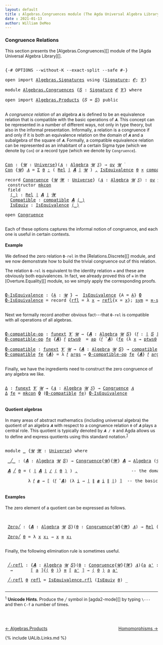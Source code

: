 ```yaml
---
layout: default
title : Algebras.Congruences module (The Agda Universal Algebra Library)
date : 2021-01-13
author: William DeMeo
---
```


### <a id="congruence-relations">Congruence Relations</a>
This section presents the [Algebras.Congruences][] module of the [Agda Universal Algebra Library][].

<pre class="Agda">

<a id="313" class="Symbol">{-#</a> <a id="317" class="Keyword">OPTIONS</a> <a id="325" class="Pragma">--without-K</a> <a id="337" class="Pragma">--exact-split</a> <a id="351" class="Pragma">--safe</a> <a id="358" class="Symbol">#-}</a>

<a id="363" class="Keyword">open</a> <a id="368" class="Keyword">import</a> <a id="375" href="Algebras.Signatures.html" class="Module">Algebras.Signatures</a> <a id="395" class="Keyword">using</a> <a id="401" class="Symbol">(</a><a id="402" href="Algebras.Signatures.html#1239" class="Function">Signature</a><a id="411" class="Symbol">;</a> <a id="413" href="Overture.Preliminaries.html#6863" class="Generalizable">𝓞</a><a id="414" class="Symbol">;</a> <a id="416" href="Universes.html#262" class="Generalizable">𝓥</a><a id="417" class="Symbol">)</a>

<a id="420" class="Keyword">module</a> <a id="427" href="Algebras.Congruences.html" class="Module">Algebras.Congruences</a> <a id="448" class="Symbol">{</a><a id="449" href="Algebras.Congruences.html#449" class="Bound">𝑆</a> <a id="451" class="Symbol">:</a> <a id="453" href="Algebras.Signatures.html#1239" class="Function">Signature</a> <a id="463" href="Overture.Preliminaries.html#6863" class="Generalizable">𝓞</a> <a id="465" href="Universes.html#262" class="Generalizable">𝓥</a><a id="466" class="Symbol">}</a> <a id="468" class="Keyword">where</a>

<a id="475" class="Keyword">open</a> <a id="480" class="Keyword">import</a> <a id="487" href="Algebras.Products.html" class="Module">Algebras.Products</a> <a id="505" class="Symbol">{</a><a id="506" class="Argument">𝑆</a> <a id="508" class="Symbol">=</a> <a id="510" href="Algebras.Congruences.html#449" class="Bound">𝑆</a><a id="511" class="Symbol">}</a> <a id="513" class="Keyword">public</a>

</pre>

A *congruence relation* of an algebra `𝑨` is defined to be an equivalence relation that is compatible with the basic operations of `𝑨`.  This concept can be represented in a number of different ways, not only in type theory, but also in the informal presentation.  Informally, a relation is a congruence if and only if it is both an equivalence relation on the domain of `𝑨` and a subalgebra of the square of `𝑨`.  Formally, a compatible equivalence relation can be represented as an inhabitant of a certain Sigma type (which we denote by `Con`) or a record type (which we denote by `Congruence`).

<pre class="Agda">

<a id="Con"></a><a id="1146" href="Algebras.Congruences.html#1146" class="Function">Con</a> <a id="1150" class="Symbol">:</a> <a id="1152" class="Symbol">{</a><a id="1153" href="Algebras.Congruences.html#1153" class="Bound">𝓤</a> <a id="1155" class="Symbol">:</a> <a id="1157" href="Agda.Primitive.html#423" class="Function">Universe</a><a id="1165" class="Symbol">}(</a><a id="1167" href="Algebras.Congruences.html#1167" class="Bound">𝑨</a> <a id="1169" class="Symbol">:</a> <a id="1171" href="Algebras.Algebras.html#674" class="Function">Algebra</a> <a id="1179" href="Algebras.Congruences.html#1153" class="Bound">𝓤</a> <a id="1181" href="Algebras.Congruences.html#449" class="Bound">𝑆</a><a id="1182" class="Symbol">)</a> <a id="1184" class="Symbol">→</a> <a id="1186" href="Algebras.Products.html#2276" class="Function">ov</a> <a id="1189" href="Algebras.Congruences.html#1153" class="Bound">𝓤</a> <a id="1191" href="Universes.html#403" class="Function Operator">̇</a>
<a id="1193" href="Algebras.Congruences.html#1146" class="Function">Con</a> <a id="1197" class="Symbol">{</a><a id="1198" href="Algebras.Congruences.html#1198" class="Bound">𝓤</a><a id="1199" class="Symbol">}</a> <a id="1201" href="Algebras.Congruences.html#1201" class="Bound">𝑨</a> <a id="1203" class="Symbol">=</a> <a id="1205" href="MGS-MLTT.html#3074" class="Function">Σ</a> <a id="1207" href="Algebras.Congruences.html#1207" class="Bound">θ</a> <a id="1209" href="MGS-MLTT.html#3074" class="Function">꞉</a> <a id="1211" class="Symbol">(</a> <a id="1213" href="Relations.Discrete.html#7168" class="Function">Rel</a> <a id="1217" href="Overture.Preliminaries.html#12413" class="Function Operator">∣</a> <a id="1219" href="Algebras.Congruences.html#1201" class="Bound">𝑨</a> <a id="1221" href="Overture.Preliminaries.html#12413" class="Function Operator">∣</a> <a id="1223" href="Algebras.Congruences.html#1198" class="Bound">𝓤</a> <a id="1225" class="Symbol">)</a> <a id="1227" href="MGS-MLTT.html#3074" class="Function">,</a> <a id="1229" href="Relations.Quotients.html#2499" class="Record">IsEquivalence</a> <a id="1243" href="Algebras.Congruences.html#1207" class="Bound">θ</a> <a id="1245" href="MGS-MLTT.html#3515" class="Function Operator">×</a> <a id="1247" href="Algebras.Algebras.html#6649" class="Function">compatible</a> <a id="1258" href="Algebras.Congruences.html#1201" class="Bound">𝑨</a> <a id="1260" href="Algebras.Congruences.html#1207" class="Bound">θ</a>

<a id="1263" class="Keyword">record</a> <a id="Congruence"></a><a id="1270" href="Algebras.Congruences.html#1270" class="Record">Congruence</a> <a id="1281" class="Symbol">{</a><a id="1282" href="Algebras.Congruences.html#1282" class="Bound">𝓤</a> <a id="1284" href="Algebras.Congruences.html#1284" class="Bound">𝓦</a> <a id="1286" class="Symbol">:</a> <a id="1288" href="Agda.Primitive.html#423" class="Function">Universe</a><a id="1296" class="Symbol">}</a> <a id="1298" class="Symbol">(</a><a id="1299" href="Algebras.Congruences.html#1299" class="Bound">𝑨</a> <a id="1301" class="Symbol">:</a> <a id="1303" href="Algebras.Algebras.html#674" class="Function">Algebra</a> <a id="1311" href="Algebras.Congruences.html#1282" class="Bound">𝓤</a> <a id="1313" href="Algebras.Congruences.html#449" class="Bound">𝑆</a><a id="1314" class="Symbol">)</a> <a id="1316" class="Symbol">:</a> <a id="1318" href="Algebras.Products.html#2276" class="Function">ov</a> <a id="1321" href="Algebras.Congruences.html#1284" class="Bound">𝓦</a> <a id="1323" href="Agda.Primitive.html#636" class="Function Operator">⊔</a> <a id="1325" href="Algebras.Congruences.html#1282" class="Bound">𝓤</a> <a id="1327" href="Universes.html#403" class="Function Operator">̇</a>  <a id="1330" class="Keyword">where</a>
 <a id="1337" class="Keyword">constructor</a> <a id="mkcon"></a><a id="1349" href="Algebras.Congruences.html#1349" class="InductiveConstructor">mkcon</a>
 <a id="1356" class="Keyword">field</a>
  <a id="Congruence.⟨_⟩"></a><a id="1364" href="Algebras.Congruences.html#1364" class="Field Operator">⟨_⟩</a> <a id="1368" class="Symbol">:</a> <a id="1370" href="Relations.Discrete.html#7168" class="Function">Rel</a> <a id="1374" href="Overture.Preliminaries.html#12413" class="Function Operator">∣</a> <a id="1376" href="Algebras.Congruences.html#1299" class="Bound">𝑨</a> <a id="1378" href="Overture.Preliminaries.html#12413" class="Function Operator">∣</a> <a id="1380" href="Algebras.Congruences.html#1284" class="Bound">𝓦</a>
  <a id="Congruence.Compatible"></a><a id="1384" href="Algebras.Congruences.html#1384" class="Field">Compatible</a> <a id="1395" class="Symbol">:</a> <a id="1397" href="Algebras.Algebras.html#6649" class="Function">compatible</a> <a id="1408" href="Algebras.Congruences.html#1299" class="Bound">𝑨</a> <a id="1410" href="Algebras.Congruences.html#1364" class="Field Operator">⟨_⟩</a>
  <a id="Congruence.IsEquiv"></a><a id="1416" href="Algebras.Congruences.html#1416" class="Field">IsEquiv</a> <a id="1424" class="Symbol">:</a> <a id="1426" href="Relations.Quotients.html#2499" class="Record">IsEquivalence</a> <a id="1440" href="Algebras.Congruences.html#1364" class="Field Operator">⟨_⟩</a>

<a id="1445" class="Keyword">open</a> <a id="1450" href="Algebras.Congruences.html#1270" class="Module">Congruence</a>

</pre>

Each of these options captures the informal notion of congruence, and each one is useful in certain contexts.



#### <a id="example">Example</a>
We defined the zero relation `𝟎-rel` in the [Relations.Discrete][] module, and we now demonstrate how to build the trivial congruence out of this relation.

The relation `𝟎-rel` is equivalent to the identity relation `≡` and these are obviously both equivalences. In fact, we already proved this of `≡` in the [Overture.Equality][] module, so we simply apply the corresponding proofs.

<pre class="Agda">

<a id="𝟎-IsEquivalence"></a><a id="2020" href="Algebras.Congruences.html#2020" class="Function">𝟎-IsEquivalence</a> <a id="2036" class="Symbol">:</a> <a id="2038" class="Symbol">{</a><a id="2039" href="Algebras.Congruences.html#2039" class="Bound">A</a> <a id="2041" class="Symbol">:</a> <a id="2043" href="Universes.html#260" class="Generalizable">𝓤</a> <a id="2045" href="Universes.html#403" class="Function Operator">̇</a><a id="2046" class="Symbol">}</a> <a id="2048" class="Symbol">→</a>  <a id="2051" href="Relations.Quotients.html#2499" class="Record">IsEquivalence</a> <a id="2065" class="Symbol">{</a><a id="2066" class="Argument">A</a> <a id="2068" class="Symbol">=</a> <a id="2070" href="Algebras.Congruences.html#2039" class="Bound">A</a><a id="2071" class="Symbol">}</a> <a id="2073" href="Relations.Discrete.html#8259" class="Function">𝟎</a>
<a id="2075" href="Algebras.Congruences.html#2020" class="Function">𝟎-IsEquivalence</a> <a id="2091" class="Symbol">=</a> <a id="2093" class="Keyword">record</a> <a id="2100" class="Symbol">{</a><a id="2101" href="Relations.Quotients.html#2556" class="Field">rfl</a> <a id="2105" class="Symbol">=</a> <a id="2107" class="Symbol">λ</a> <a id="2109" href="Algebras.Congruences.html#2109" class="Bound">x</a> <a id="2111" class="Symbol">→</a> <a id="2113" href="Identity-Type.html#162" class="InductiveConstructor">refl</a><a id="2117" class="Symbol">{</a><a id="2118" class="Argument">x</a> <a id="2120" class="Symbol">=</a> <a id="2122" href="Algebras.Congruences.html#2109" class="Bound">x</a><a id="2123" class="Symbol">};</a> <a id="2126" href="Relations.Quotients.html#2581" class="Field">sym</a> <a id="2130" class="Symbol">=</a> <a id="2132" href="Overture.Equality.html#3084" class="Function">≡-symmetric</a><a id="2143" class="Symbol">;</a> <a id="2145" href="Relations.Quotients.html#2606" class="Field">trans</a> <a id="2151" class="Symbol">=</a> <a id="2153" href="Overture.Equality.html#3210" class="Function">≡-transitive</a><a id="2165" class="Symbol">}</a>

</pre>

Next we formally record another obvious fact---that `𝟎-rel` is compatible with all operations of all algebras.

<pre class="Agda">

<a id="𝟎-compatible-op"></a><a id="2306" href="Algebras.Congruences.html#2306" class="Function">𝟎-compatible-op</a> <a id="2322" class="Symbol">:</a> <a id="2324" href="MGS-FunExt-from-Univalence.html#393" class="Function">funext</a> <a id="2331" href="Algebras.Congruences.html#465" class="Bound">𝓥</a> <a id="2333" href="Universes.html#260" class="Generalizable">𝓤</a> <a id="2335" class="Symbol">→</a> <a id="2337" class="Symbol">{</a><a id="2338" href="Algebras.Congruences.html#2338" class="Bound">𝑨</a> <a id="2340" class="Symbol">:</a> <a id="2342" href="Algebras.Algebras.html#674" class="Function">Algebra</a> <a id="2350" href="Universes.html#260" class="Generalizable">𝓤</a> <a id="2352" href="Algebras.Congruences.html#449" class="Bound">𝑆</a><a id="2353" class="Symbol">}</a> <a id="2355" class="Symbol">(</a><a id="2356" href="Algebras.Congruences.html#2356" class="Bound">𝑓</a> <a id="2358" class="Symbol">:</a> <a id="2360" href="Overture.Preliminaries.html#12413" class="Function Operator">∣</a> <a id="2362" href="Algebras.Congruences.html#449" class="Bound">𝑆</a> <a id="2364" href="Overture.Preliminaries.html#12413" class="Function Operator">∣</a><a id="2365" class="Symbol">)</a> <a id="2367" class="Symbol">→</a> <a id="2369" href="Relations.Discrete.html#10239" class="Function">compatible-fun</a> <a id="2384" class="Symbol">(</a><a id="2385" href="Algebras.Congruences.html#2356" class="Bound">𝑓</a> <a id="2387" href="Algebras.Algebras.html#2989" class="Function Operator">̂</a> <a id="2389" href="Algebras.Congruences.html#2338" class="Bound">𝑨</a><a id="2390" class="Symbol">)</a> <a id="2392" href="Relations.Discrete.html#8259" class="Function">𝟎</a>
<a id="2394" href="Algebras.Congruences.html#2306" class="Function">𝟎-compatible-op</a> <a id="2410" href="Algebras.Congruences.html#2410" class="Bound">fe</a> <a id="2413" class="Symbol">{</a><a id="2414" href="Algebras.Congruences.html#2414" class="Bound">𝑨</a><a id="2415" class="Symbol">}</a> <a id="2417" href="Algebras.Congruences.html#2417" class="Bound">𝑓</a> <a id="2419" href="Algebras.Congruences.html#2419" class="Bound">ptws0</a>  <a id="2426" class="Symbol">=</a> <a id="2428" href="MGS-MLTT.html#6613" class="Function">ap</a> <a id="2431" class="Symbol">(</a><a id="2432" href="Algebras.Congruences.html#2417" class="Bound">𝑓</a> <a id="2434" href="Algebras.Algebras.html#2989" class="Function Operator">̂</a> <a id="2436" href="Algebras.Congruences.html#2414" class="Bound">𝑨</a><a id="2437" class="Symbol">)</a> <a id="2439" class="Symbol">(</a><a id="2440" href="Algebras.Congruences.html#2410" class="Bound">fe</a> <a id="2443" class="Symbol">(λ</a> <a id="2446" href="Algebras.Congruences.html#2446" class="Bound">x</a> <a id="2448" class="Symbol">→</a> <a id="2450" href="Algebras.Congruences.html#2419" class="Bound">ptws0</a> <a id="2456" href="Algebras.Congruences.html#2446" class="Bound">x</a><a id="2457" class="Symbol">))</a>

<a id="𝟎-compatible"></a><a id="2461" href="Algebras.Congruences.html#2461" class="Function">𝟎-compatible</a> <a id="2474" class="Symbol">:</a> <a id="2476" href="MGS-FunExt-from-Univalence.html#393" class="Function">funext</a> <a id="2483" href="Algebras.Congruences.html#465" class="Bound">𝓥</a> <a id="2485" href="Universes.html#260" class="Generalizable">𝓤</a> <a id="2487" class="Symbol">→</a> <a id="2489" class="Symbol">{</a><a id="2490" href="Algebras.Congruences.html#2490" class="Bound">𝑨</a> <a id="2492" class="Symbol">:</a> <a id="2494" href="Algebras.Algebras.html#674" class="Function">Algebra</a> <a id="2502" href="Universes.html#260" class="Generalizable">𝓤</a> <a id="2504" href="Algebras.Congruences.html#449" class="Bound">𝑆</a><a id="2505" class="Symbol">}</a> <a id="2507" class="Symbol">→</a> <a id="2509" href="Algebras.Algebras.html#6649" class="Function">compatible</a> <a id="2520" href="Algebras.Congruences.html#2490" class="Bound">𝑨</a> <a id="2522" href="Relations.Discrete.html#8259" class="Function">𝟎</a>
<a id="2524" href="Algebras.Congruences.html#2461" class="Function">𝟎-compatible</a> <a id="2537" href="Algebras.Congruences.html#2537" class="Bound">fe</a> <a id="2540" class="Symbol">{</a><a id="2541" href="Algebras.Congruences.html#2541" class="Bound">𝑨</a><a id="2542" class="Symbol">}</a> <a id="2544" class="Symbol">=</a> <a id="2546" class="Symbol">λ</a> <a id="2548" href="Algebras.Congruences.html#2548" class="Bound">𝑓</a> <a id="2550" href="Algebras.Congruences.html#2550" class="Bound">args</a> <a id="2555" class="Symbol">→</a> <a id="2557" href="Algebras.Congruences.html#2306" class="Function">𝟎-compatible-op</a> <a id="2573" href="Algebras.Congruences.html#2537" class="Bound">fe</a> <a id="2576" class="Symbol">{</a><a id="2577" href="Algebras.Congruences.html#2541" class="Bound">𝑨</a><a id="2578" class="Symbol">}</a> <a id="2580" href="Algebras.Congruences.html#2548" class="Bound">𝑓</a> <a id="2582" href="Algebras.Congruences.html#2550" class="Bound">args</a>

</pre>

Finally, we have the ingredients need to construct the zero congruence of any algebra we like.

<pre class="Agda">

<a id="Δ"></a><a id="2710" href="Algebras.Congruences.html#2710" class="Function">Δ</a> <a id="2712" class="Symbol">:</a> <a id="2714" href="MGS-FunExt-from-Univalence.html#393" class="Function">funext</a> <a id="2721" href="Algebras.Congruences.html#465" class="Bound">𝓥</a> <a id="2723" href="Universes.html#260" class="Generalizable">𝓤</a> <a id="2725" class="Symbol">→</a> <a id="2727" class="Symbol">{</a><a id="2728" href="Algebras.Congruences.html#2728" class="Bound">𝑨</a> <a id="2730" class="Symbol">:</a> <a id="2732" href="Algebras.Algebras.html#674" class="Function">Algebra</a> <a id="2740" href="Universes.html#260" class="Generalizable">𝓤</a> <a id="2742" href="Algebras.Congruences.html#449" class="Bound">𝑆</a><a id="2743" class="Symbol">}</a> <a id="2745" class="Symbol">→</a> <a id="2747" href="Algebras.Congruences.html#1270" class="Record">Congruence</a> <a id="2758" href="Algebras.Congruences.html#2728" class="Bound">𝑨</a>
<a id="2760" href="Algebras.Congruences.html#2710" class="Function">Δ</a> <a id="2762" href="Algebras.Congruences.html#2762" class="Bound">fe</a> <a id="2765" class="Symbol">=</a> <a id="2767" href="Algebras.Congruences.html#1349" class="InductiveConstructor">mkcon</a> <a id="2773" href="Relations.Discrete.html#8259" class="Function">𝟎</a> <a id="2775" class="Symbol">(</a><a id="2776" href="Algebras.Congruences.html#2461" class="Function">𝟎-compatible</a> <a id="2789" href="Algebras.Congruences.html#2762" class="Bound">fe</a><a id="2791" class="Symbol">)</a> <a id="2793" href="Algebras.Congruences.html#2020" class="Function">𝟎-IsEquivalence</a>

</pre>




#### <a id="quotient-algebras">Quotient algebras</a>
In many areas of abstract mathematics (including universal algebra) the quotient of an algebra `𝑨` with respect to a congruence relation `θ` of `𝑨` plays a central role. This quotient is typically denoted by `𝑨 / θ` and Agda allows us to define and express quotients using this standard notation.<sup>[1](Algebras.Congruences.html#fn1)</sup>

<pre class="Agda">

<a id="3235" class="Keyword">module</a> <a id="3242" href="Algebras.Congruences.html#3242" class="Module">_</a> <a id="3244" class="Symbol">{</a><a id="3245" href="Algebras.Congruences.html#3245" class="Bound">𝓤</a> <a id="3247" href="Algebras.Congruences.html#3247" class="Bound">𝓦</a> <a id="3249" class="Symbol">:</a> <a id="3251" href="Agda.Primitive.html#423" class="Function">Universe</a><a id="3259" class="Symbol">}</a> <a id="3261" class="Keyword">where</a>

 <a id="3269" href="Algebras.Congruences.html#3269" class="Function Operator">_╱_</a> <a id="3273" class="Symbol">:</a> <a id="3275" class="Symbol">(</a><a id="3276" href="Algebras.Congruences.html#3276" class="Bound">𝑨</a> <a id="3278" class="Symbol">:</a> <a id="3280" href="Algebras.Algebras.html#674" class="Function">Algebra</a> <a id="3288" href="Algebras.Congruences.html#3245" class="Bound">𝓤</a> <a id="3290" href="Algebras.Congruences.html#449" class="Bound">𝑆</a><a id="3291" class="Symbol">)</a> <a id="3293" class="Symbol">→</a> <a id="3295" href="Algebras.Congruences.html#1270" class="Record">Congruence</a><a id="3305" class="Symbol">{</a><a id="3306" href="Algebras.Congruences.html#3245" class="Bound">𝓤</a><a id="3307" class="Symbol">}{</a><a id="3309" href="Algebras.Congruences.html#3247" class="Bound">𝓦</a><a id="3310" class="Symbol">}</a> <a id="3312" href="Algebras.Congruences.html#3276" class="Bound">𝑨</a> <a id="3314" class="Symbol">→</a> <a id="3316" href="Algebras.Algebras.html#674" class="Function">Algebra</a> <a id="3324" class="Symbol">(</a><a id="3325" href="Algebras.Congruences.html#3245" class="Bound">𝓤</a> <a id="3327" href="Agda.Primitive.html#636" class="Function Operator">⊔</a> <a id="3329" href="Algebras.Congruences.html#3247" class="Bound">𝓦</a> <a id="3331" href="Agda.Primitive.html#606" class="Function Operator">⁺</a><a id="3332" class="Symbol">)</a> <a id="3334" href="Algebras.Congruences.html#449" class="Bound">𝑆</a>

 <a id="3338" href="Algebras.Congruences.html#3338" class="Bound">𝑨</a> <a id="3340" href="Algebras.Congruences.html#3269" class="Function Operator">╱</a> <a id="3342" href="Algebras.Congruences.html#3342" class="Bound">θ</a> <a id="3344" class="Symbol">=</a> <a id="3346" class="Symbol">(</a> <a id="3348" href="Overture.Preliminaries.html#12413" class="Function Operator">∣</a> <a id="3350" href="Algebras.Congruences.html#3338" class="Bound">𝑨</a> <a id="3352" href="Overture.Preliminaries.html#12413" class="Function Operator">∣</a> <a id="3354" href="Relations.Quotients.html#4254" class="Function Operator">/</a> <a id="3356" href="Algebras.Congruences.html#1364" class="Field Operator">⟨</a> <a id="3358" href="Algebras.Congruences.html#3342" class="Bound">θ</a> <a id="3360" href="Algebras.Congruences.html#1364" class="Field Operator">⟩</a> <a id="3362" class="Symbol">)</a> <a id="3364" href="Overture.Preliminaries.html#11717" class="InductiveConstructor Operator">,</a>                     <a id="3386" class="Comment">-- the domain of the quotient algebra</a>

         <a id="3434" class="Symbol">λ</a> <a id="3436" href="Algebras.Congruences.html#3436" class="Bound">𝑓</a> <a id="3438" href="Algebras.Congruences.html#3438" class="Bound">𝒂</a> <a id="3440" class="Symbol">→</a> <a id="3442" href="Relations.Quotients.html#4501" class="Function Operator">⟦</a> <a id="3444" class="Symbol">(</a><a id="3445" href="Algebras.Congruences.html#3436" class="Bound">𝑓</a> <a id="3447" href="Algebras.Algebras.html#2989" class="Function Operator">̂</a> <a id="3449" href="Algebras.Congruences.html#3338" class="Bound">𝑨</a><a id="3450" class="Symbol">)</a> <a id="3452" class="Symbol">(λ</a> <a id="3455" href="Algebras.Congruences.html#3455" class="Bound">i</a> <a id="3457" class="Symbol">→</a> <a id="3459" href="Overture.Preliminaries.html#12413" class="Function Operator">∣</a> <a id="3461" href="Overture.Preliminaries.html#12465" class="Function Operator">∥</a> <a id="3463" href="Algebras.Congruences.html#3438" class="Bound">𝒂</a> <a id="3465" href="Algebras.Congruences.html#3455" class="Bound">i</a> <a id="3467" href="Overture.Preliminaries.html#12465" class="Function Operator">∥</a> <a id="3469" href="Overture.Preliminaries.html#12413" class="Function Operator">∣</a><a id="3470" class="Symbol">)</a> <a id="3472" href="Relations.Quotients.html#4501" class="Function Operator">⟧</a>  <a id="3475" class="Comment">-- the basic operations of the quotient algebra</a>

</pre>

#### <a id="examples">Examples</a>
The zero element of a quotient can be expressed as follows.

<pre class="Agda">


 <a id="3648" href="Algebras.Congruences.html#3648" class="Function">Zero╱</a> <a id="3654" class="Symbol">:</a> <a id="3656" class="Symbol">{</a><a id="3657" href="Algebras.Congruences.html#3657" class="Bound">𝑨</a> <a id="3659" class="Symbol">:</a> <a id="3661" href="Algebras.Algebras.html#674" class="Function">Algebra</a> <a id="3669" href="Algebras.Congruences.html#3245" class="Bound">𝓤</a> <a id="3671" href="Algebras.Congruences.html#449" class="Bound">𝑆</a><a id="3672" class="Symbol">}(</a><a id="3674" href="Algebras.Congruences.html#3674" class="Bound">θ</a> <a id="3676" class="Symbol">:</a> <a id="3678" href="Algebras.Congruences.html#1270" class="Record">Congruence</a><a id="3688" class="Symbol">{</a><a id="3689" href="Algebras.Congruences.html#3245" class="Bound">𝓤</a><a id="3690" class="Symbol">}{</a><a id="3692" href="Algebras.Congruences.html#3247" class="Bound">𝓦</a><a id="3693" class="Symbol">}</a> <a id="3695" href="Algebras.Congruences.html#3657" class="Bound">𝑨</a><a id="3696" class="Symbol">)</a> <a id="3698" class="Symbol">→</a> <a id="3700" href="Relations.Discrete.html#7168" class="Function">Rel</a> <a id="3704" class="Symbol">(</a><a id="3705" href="Overture.Preliminaries.html#12413" class="Function Operator">∣</a> <a id="3707" href="Algebras.Congruences.html#3657" class="Bound">𝑨</a> <a id="3709" href="Overture.Preliminaries.html#12413" class="Function Operator">∣</a> <a id="3711" href="Relations.Quotients.html#4254" class="Function Operator">/</a> <a id="3713" href="Algebras.Congruences.html#1364" class="Field Operator">⟨</a> <a id="3715" href="Algebras.Congruences.html#3674" class="Bound">θ</a> <a id="3717" href="Algebras.Congruences.html#1364" class="Field Operator">⟩</a><a id="3718" class="Symbol">)(</a><a id="3720" href="Algebras.Congruences.html#3245" class="Bound">𝓤</a> <a id="3722" href="Agda.Primitive.html#636" class="Function Operator">⊔</a> <a id="3724" href="Algebras.Congruences.html#3247" class="Bound">𝓦</a> <a id="3726" href="Agda.Primitive.html#606" class="Function Operator">⁺</a><a id="3727" class="Symbol">)</a>

 <a id="3731" href="Algebras.Congruences.html#3648" class="Function">Zero╱</a> <a id="3737" href="Algebras.Congruences.html#3737" class="Bound">θ</a> <a id="3739" class="Symbol">=</a> <a id="3741" class="Symbol">λ</a> <a id="3743" href="Algebras.Congruences.html#3743" class="Bound">x</a> <a id="3745" href="Algebras.Congruences.html#3745" class="Bound">x₁</a> <a id="3748" class="Symbol">→</a> <a id="3750" href="Algebras.Congruences.html#3743" class="Bound">x</a> <a id="3752" href="Overture.Equality.html#2564" class="Datatype Operator">≡</a> <a id="3754" href="Algebras.Congruences.html#3745" class="Bound">x₁</a>

</pre>

Finally, the following elimination rule is sometimes useful.

<pre class="Agda">

 <a id="3847" href="Algebras.Congruences.html#3847" class="Function">╱-refl</a> <a id="3854" class="Symbol">:</a> <a id="3856" class="Symbol">{</a><a id="3857" href="Algebras.Congruences.html#3857" class="Bound">𝑨</a> <a id="3859" class="Symbol">:</a> <a id="3861" href="Algebras.Algebras.html#674" class="Function">Algebra</a> <a id="3869" href="Algebras.Congruences.html#3245" class="Bound">𝓤</a> <a id="3871" href="Algebras.Congruences.html#449" class="Bound">𝑆</a><a id="3872" class="Symbol">}(</a><a id="3874" href="Algebras.Congruences.html#3874" class="Bound">θ</a> <a id="3876" class="Symbol">:</a> <a id="3878" href="Algebras.Congruences.html#1270" class="Record">Congruence</a><a id="3888" class="Symbol">{</a><a id="3889" href="Algebras.Congruences.html#3245" class="Bound">𝓤</a><a id="3890" class="Symbol">}{</a><a id="3892" href="Algebras.Congruences.html#3247" class="Bound">𝓦</a><a id="3893" class="Symbol">}</a> <a id="3895" href="Algebras.Congruences.html#3857" class="Bound">𝑨</a><a id="3896" class="Symbol">){</a><a id="3898" href="Algebras.Congruences.html#3898" class="Bound">a</a> <a id="3900" href="Algebras.Congruences.html#3900" class="Bound">a&#39;</a> <a id="3903" class="Symbol">:</a> <a id="3905" href="Overture.Preliminaries.html#12413" class="Function Operator">∣</a> <a id="3907" href="Algebras.Congruences.html#3857" class="Bound">𝑨</a> <a id="3909" href="Overture.Preliminaries.html#12413" class="Function Operator">∣</a><a id="3910" class="Symbol">}</a>
  <a id="3914" class="Symbol">→</a>       <a id="3922" href="Relations.Quotients.html#4501" class="Function Operator">⟦</a> <a id="3924" href="Algebras.Congruences.html#3898" class="Bound">a</a> <a id="3926" href="Relations.Quotients.html#4501" class="Function Operator">⟧</a><a id="3927" class="Symbol">{</a><a id="3928" href="Algebras.Congruences.html#1364" class="Field Operator">⟨</a> <a id="3930" href="Algebras.Congruences.html#3874" class="Bound">θ</a> <a id="3932" href="Algebras.Congruences.html#1364" class="Field Operator">⟩</a><a id="3933" class="Symbol">}</a> <a id="3935" href="Overture.Equality.html#2564" class="Datatype Operator">≡</a> <a id="3937" href="Relations.Quotients.html#4501" class="Function Operator">⟦</a> <a id="3939" href="Algebras.Congruences.html#3900" class="Bound">a&#39;</a> <a id="3942" href="Relations.Quotients.html#4501" class="Function Operator">⟧</a> <a id="3944" class="Symbol">→</a> <a id="3946" href="Algebras.Congruences.html#1364" class="Field Operator">⟨</a> <a id="3948" href="Algebras.Congruences.html#3874" class="Bound">θ</a> <a id="3950" href="Algebras.Congruences.html#1364" class="Field Operator">⟩</a> <a id="3952" href="Algebras.Congruences.html#3898" class="Bound">a</a> <a id="3954" href="Algebras.Congruences.html#3900" class="Bound">a&#39;</a>

 <a id="3959" href="Algebras.Congruences.html#3847" class="Function">╱-refl</a> <a id="3966" href="Algebras.Congruences.html#3966" class="Bound">θ</a> <a id="3968" href="Identity-Type.html#162" class="InductiveConstructor">refl</a> <a id="3973" class="Symbol">=</a> <a id="3975" href="Relations.Quotients.html#2556" class="Field">IsEquivalence.rfl</a> <a id="3993" class="Symbol">(</a><a id="3994" href="Algebras.Congruences.html#1416" class="Field">IsEquiv</a> <a id="4002" href="Algebras.Congruences.html#3966" class="Bound">θ</a><a id="4003" class="Symbol">)</a> <a id="4005" class="Symbol">_</a>

</pre>

--------------------------------------

<sup>1</sup><span class="footnote" id="fn1"> **Unicode Hints**. Produce the `╱` symbol in [agda2-mode][] by typing `\---` and then `C-f` a number of times.</span>



<br>
<br>

[← Algebras.Products](Algebras.Products.html)
<span style="float:right;">[Homomorphisms →](Homomorphisms.html)</span>

{% include UALib.Links.md %}
